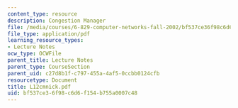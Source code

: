 ```yaml
---
content_type: resource
description: Congestion Manager
file: /media/courses/6-829-computer-networks-fall-2002/bf537ce36f98c6d6f154b755a0007c48_L12cmnick.pdf
file_type: application/pdf
learning_resource_types:
- Lecture Notes
ocw_type: OCWFile
parent_title: Lecture Notes
parent_type: CourseSection
parent_uid: c27d8b1f-c797-455a-4af5-0ccbb0124cfb
resourcetype: Document
title: L12cmnick.pdf
uid: bf537ce3-6f98-c6d6-f154-b755a0007c48
---
```

